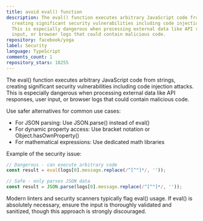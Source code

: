 ```yaml
---
title: avoid eval() function
description: The eval() function executes arbitrary JavaScript code from strings,
  creating significant security vulnerabilities including code injection attacks.
  This is especially dangerous when processing external data like API responses, user
  input, or browser logs that could contain malicious code.
repository: facebook/yoga
label: Security
language: TypeScript
comments_count: 1
repository_stars: 18255
---
```


The eval() function executes arbitrary JavaScript code from strings, creating significant security vulnerabilities including code injection attacks. This is especially dangerous when processing external data like API responses, user input, or browser logs that could contain malicious code.

Use safer alternatives for common use cases:
- For JSON parsing: Use JSON.parse() instead of eval()
- For dynamic property access: Use bracket notation or Object.hasOwnProperty()
- For mathematical expressions: Use dedicated math libraries

Example of the security issue:
```javascript
// Dangerous - can execute arbitrary code
const result = eval(logs[0].message.replace(/^[^"]*/, ''));

// Safe - only parses JSON data
const result = JSON.parse(logs[0].message.replace(/^[^"]*/, ''));
```

Modern linters and security scanners typically flag eval() usage. If eval() is absolutely necessary, ensure the input is thoroughly validated and sanitized, though this approach is strongly discouraged.